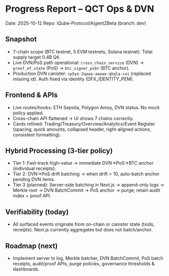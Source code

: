 # Progress Report – QCT Ops & DVN
Date: 2025-10-12
Repo: iQube-Protocol/AigentZBeta (branch: dev)

## Snapshot
- 7-chain scope (BTC testnet, 5 EVM testnets, Solana testnet). Total supply target 0.4B Q¢.
- Live DVN/PoS path operational: `cross_chain_service` (DVN) → `proof_of_state` (PoS) → `btc_signer_psbt` (BTC anchor).
- Production DVN canister: `sp5ye-2qaaa-aaaao-qkqla-cai` (replaced missing id). Auth fixed via identity (DFX_IDENTITY_PEM).

## Frontend & APIs
- Live routes/hooks: ETH Sepolia, Polygon Amoy, DVN status. No mock policy applied.
- Cross-chain API flattened → UI shows 7 chains correctly.
- Cards refined: Trading/Treasury/Overview/Analytics/Event Register (spacing, quick amounts, collapsed header, right-aligned actions, consistent formatting).

## Hybrid Processing (3-tier policy)
- Tier 1: Fast-track high-value → immediate DVN→PoS→BTC anchor (individual receipts).
- Tier 2: DVN→PoS drift batching → when drift > 10, auto-batch anchor pending DVN items.
- Tier 3 (planned): Server-side batching in Next.js → append-only logs → Merkle root → DVN BatchCommit → PoS anchor → purge; retain audit index + proof API.

## Verifiability (today)
- All surfaced events originate from on-chain or canister state (txids, receipts). Next.js currently aggregates but does not batch/anchor.

## Roadmap (next)
- Implement server tx log, Merkle batcher, DVN BatchCommit, PoS batch receipts, audit/proof APIs, purge policies, governance thresholds & dashboards.
